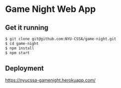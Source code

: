 # Game Night Web App

## Get it running
```sh
$ git clone git@github.com:NYU-CSSA/game-night.git
$ cd game-night
$ npm install
$ npm start
```
## Deployment
https://nyucssa-gamenight.herokuapp.com/